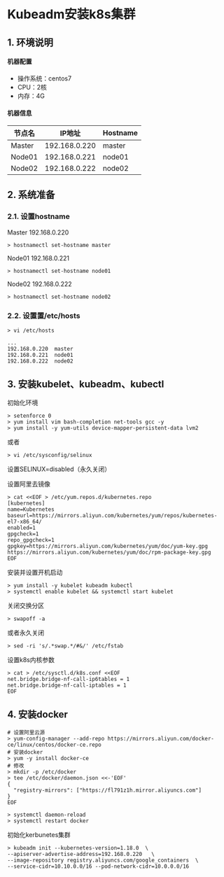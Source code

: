 # Kubeadm安装k8s集群

## 1. 环境说明

#### 机器配置

- 操作系统：centos7
- CPU：2核
- 内存：4G

#### 机器信息

| 节点名 | IP地址        | Hostname |
| ------ | ------------- | -------- |
| Master | 192.168.0.220 | master   |
| Node01 | 192.168.0.221 | node01   |
| Node02 | 192.168.0.222 | node02   |



## 2. 系统准备

### 2.1. 设置hostname

Master 192.168.0.220 

```shell
> hostnamectl set-hostname master
```

Node01 192.168.0.221

```shell
> hostnamectl set-hostname node01
```

Node02 192.168.0.222

```shell
> hostnamectl set-hostname node02
```



### 2.2. 设置置/etc/hosts

```shell
> vi /etc/hosts
```

```shell
...
192.168.0.220  master
192.168.0.221  node01
192.168.0.222  node02
```



## 3. 安装kubelet、kubeadm、kubectl

初始化环境

```shell
> setenforce 0  
> yum install vim bash-completion net-tools gcc -y
> yum install -y yum-utils device-mapper-persistent-data lvm2
```
或者
```shell
> vi /etc/sysconfig/selinux  
```

设置SELINUX=disabled（永久关闭）

设置阿里去镜像

```shell
> cat <<EOF > /etc/yum.repos.d/kubernetes.repo
[kubernetes]
name=Kubernetes
baseurl=https://mirrors.aliyun.com/kubernetes/yum/repos/kubernetes-el7-x86_64/
enabled=1
gpgcheck=1
repo_gpgcheck=1
gpgkey=https://mirrors.aliyun.com/kubernetes/yum/doc/yum-key.gpg https://mirrors.aliyun.com/kubernetes/yum/doc/rpm-package-key.gpg
EOF
```

安装并设置开机启动
```shell 
> yum install -y kubelet kubeadm kubectl
> systemctl enable kubelet && systemctl start kubelet
```

关闭交换分区
``` shell 
> swapoff -a   
```
或者永久关闭
``` shell
> sed -ri 's/.*swap.*/#&/' /etc/fstab
```

设置k8s内核参数
``` shell
> cat > /etc/sysctl.d/k8s.conf <<EOF
net.bridge.bridge-nf-call-ip6tables = 1
net.bridge.bridge-nf-call-iptables = 1
EOF
```

## 4. 安装docker

``` shell
# 设置阿里云源
> yum-config-manager --add-repo https://mirrors.aliyun.com/docker-ce/linux/centos/docker-ce.repo
# 安装docker 
> yum -y install docker-ce
# 修改
> mkdir -p /etc/docker
> tee /etc/docker/daemon.json <<-'EOF'
{
  "registry-mirrors": ["https://fl791z1h.mirror.aliyuncs.com"]
}
EOF

> systemctl daemon-reload
> systemctl restart docker
```

初始化kerbunetes集群
``` shell
> kubeadm init --kubernetes-version=1.18.0  \
--apiserver-advertise-address=192.168.0.220   \
--image-repository registry.aliyuncs.com/google_containers  \
--service-cidr=10.10.0.0/16 --pod-network-cidr=10.0.0.0/16
```